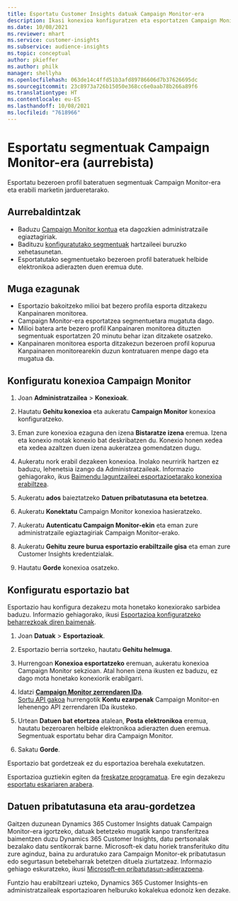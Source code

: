 ```yaml
---
title: Esportatu Customer Insights datuak Campaign Monitor-era
description: Ikasi konexioa konfiguratzen eta esportatzen Campaign Monitor.
ms.date: 10/08/2021
ms.reviewer: mhart
ms.service: customer-insights
ms.subservice: audience-insights
ms.topic: conceptual
author: pkieffer
ms.author: philk
manager: shellyha
ms.openlocfilehash: 063de14c4ffd51b3afd89786606d7b37626695dc
ms.sourcegitcommit: 23c8973a726b15050e368cc6e0aab78b266a89f6
ms.translationtype: HT
ms.contentlocale: eu-ES
ms.lasthandoff: 10/08/2021
ms.locfileid: "7618966"
---
```

# <a name="export-segments-to-campaign-monitor-preview"></a>Esportatu segmentuak Campaign Monitor-era (aurrebista)

Esportatu bezeroen profil bateratuen segmentuak Campaign Monitor-era eta erabili marketin jardueretarako.

## <a name="prerequisites"></a>Aurrebaldintzak

-   Baduzu [Campaign Monitor kontua](https://www.campaignmonitor.com/) eta dagozkien administratzaile egiaztagiriak.
-   Badituzu [konfiguratutako segmentuak](segments.md) hartzaileei buruzko xehetasunetan.
-   Esportatutako segmentuetako bezeroen profil bateratuek helbide elektronikoa adierazten duen eremua dute.

## <a name="known-limitations"></a>Muga ezagunak

- Esportazio bakoitzeko milioi bat bezero profila esporta ditzakezu Kanpainaren monitorea.
- Campaign Monitor-era esportatzea segmentuetara mugatuta dago.
- Milioi batera arte bezero profil Kanpainaren monitorea dituzten segmentuak esportatzen 20 minutu behar izan ditzakete osatzeko. 
- Kanpainaren monitorea esporta ditzakezun bezeroen profil kopurua Kanpainaren monitorearekin duzun kontratuaren menpe dago eta mugatua da.

## <a name="set-up-connection-to-campaign-monitor"></a>Konfiguratu konexioa Campaign Monitor

1. Joan **Administratzailea** > **Konexioak**.

1. Hautatu **Gehitu konexioa** eta aukeratu **Campaign Monitor** konexioa konfiguratzeko.

1. Eman zure konexioa ezaguna den izena **Bistaratze izena** eremua. Izena eta konexio motak konexio bat deskribatzen du. Konexio honen xedea eta xedea azaltzen duen izena aukeratzea gomendatzen dugu.

1. Aukeratu nork erabil dezakeen konexioa. Inolako neurririk hartzen ez baduzu, lehenetsia izango da Administratzaileak. Informazio gehiagorako, ikus [Baimendu laguntzaileei esportazioetarako konexioa erabiltzea](connections.md#allow-contributors-to-use-a-connection-for-exports).

1. Aukeratu **ados** baieztatzeko **Datuen pribatutasuna eta betetzea**.

1. Aukeratu **Konektatu** Campaign Monitor konexioa hasieratzeko.

1. Aukeratu **Autenticatu Campaign Monitor-ekin** eta eman zure administratzaile egiaztagiriak Campaign Monitor-erako.

1. Aukeratu **Gehitu zeure burua esportazio erabiltzaile gisa** eta eman zure Customer Insights kredentzialak.

1. Hautatu **Gorde** konexioa osatzeko.

## <a name="configure-an-export"></a>Konfiguratu esportazio bat

Esportazio hau konfigura dezakezu mota honetako konexiorako sarbidea baduzu. Informazio gehiagorako, ikusi [Esportazioa konfiguratzeko beharrezkoak diren baimenak](export-destinations.md#set-up-a-new-export).

1. Joan **Datuak** > **Esportazioak**.

1. Esportazio berria sortzeko, hautatu **Gehitu helmuga**.

1. Hurrengoan **Konexioa esportatzeko** eremuan, aukeratu konexioa Campaign Monitor sekzioan. Atal honen izena ikusten ez baduzu, ez dago mota honetako konexiorik erabilgarri.

1. Idatzi [**Campaign Monitor zerrendaren IDa**](https://www.campaignmonitor.com/api/getting-started/#your-list-id).    
   [Sortu API gakoa](https://www.campaignmonitor.com/api/getting-started/) hurrengotik **Kontu ezarpenak** Campaign Monitor-en lehenengo API zerrendaren IDa ikusteko.  

1. Urtean **Datuen bat etortzea** atalean, **Posta elektronikoa** eremua, hautatu bezeroaren helbide elektronikoa adierazten duen eremua. Segmentuak esportatu behar dira Campaign Monitor.

1. Sakatu **Gorde**.

Esportazio bat gordetzeak ez du esportazioa berehala exekutatzen.

Esportazioa guztiekin egiten da [freskatze programatua](system.md#schedule-tab). Ere egin dezakezu [esportatu eskariaren arabera](export-destinations.md#run-exports-on-demand). 


## <a name="data-privacy-and-compliance"></a>Datuen pribatutasuna eta arau-gordetzea

Gaitzen duzunean Dynamics 365 Customer Insights datuak Campaign Monitor-era igortzeko, datuak betetzeko mugatik kanpo transferitzea baimentzen duzu Dynamics 365 Customer Insights, datu pertsonalak bezalako datu sentikorrak barne. Microsoft-ek datu horiek transferituko ditu zure aginduz, baina zu arduratuko zara Campaign Monitor-ek pribatutasun edo segurtasun betebeharrak betetzen dituela ziurtatzeaz. Informazio gehiago eskuratzeko, ikusi [Microsoft-en pribatutasun-adierazpena](https://go.microsoft.com/fwlink/?linkid=396732).

Funtzio hau erabiltzeari uzteko, Dynamics 365 Customer Insights-en administratzaileak esportazioaren helburuko kokalekua edonoiz ken dezake.
